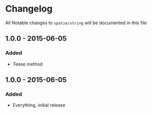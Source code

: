 # Changelog

All Notable changes to `spatie/string` will be documented in this file

## 1.0.0 - 2015-06-05

### Added
- Tease method


## 1.0.0 - 2015-06-05

### Added
- Everything, initial release
